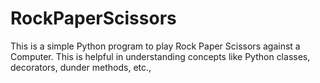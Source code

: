 # RockPaperScissors
 
This is a simple Python program to play Rock Paper Scissors against a Computer. This is helpful in understanding concepts like Python classes, decorators, dunder methods, etc.,
